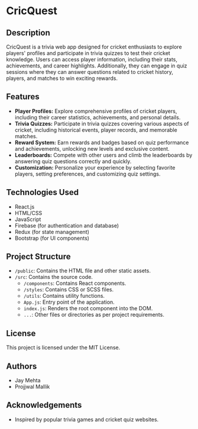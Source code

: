 # CricQuest

## Description
CricQuest is a trivia web app designed for cricket enthusiasts to explore players' profiles and participate in trivia quizzes to test their cricket knowledge. Users can access player information, including their stats, achievements, and career highlights. Additionally, they can engage in quiz sessions where they can answer questions related to cricket history, players, and matches to win exciting rewards.

## Features
- **Player Profiles:** Explore comprehensive profiles of cricket players, including their career statistics, achievements, and personal details.
- **Trivia Quizzes:** Participate in trivia quizzes covering various aspects of cricket, including historical events, player records, and memorable matches.
- **Reward System:** Earn rewards and badges based on quiz performance and achievements, unlocking new levels and exclusive content.
- **Leaderboards:** Compete with other users and climb the leaderboards by answering quiz questions correctly and quickly.
- **Customization:** Personalize your experience by selecting favorite players, setting preferences, and customizing quiz settings.

## Technologies Used
- React.js
- HTML/CSS
- JavaScript
- Firebase (for authentication and database)
- Redux (for state management)
- Bootstrap (for UI components)

## Project Structure
- `/public`: Contains the HTML file and other static assets.
- `/src`: Contains the source code.
  - `/components`: Contains React components.
  - `/styles`: Contains CSS or SCSS files.
  - `/utils`: Contains utility functions.
  - `App.js`: Entry point of the application.
  - `index.js`: Renders the root component into the DOM.
  - `...`: Other files or directories as per project requirements.

## License
This project is licensed under the MIT License.

## Authors
- Jay Mehta
- Projjwal Mallik

## Acknowledgements
- Inspired by popular trivia games and cricket quiz websites.
